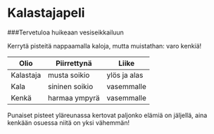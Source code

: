 # Kalastajapeli
###Tervetuloa huikeaan vesiseikkailuun

Kerrytä pisteitä nappaamalla kaloja, mutta muistathan: varo kenkiä!

Olio        | Piirrettynä     | Liike
------------|-----------------|-------------
Kalastaja   | musta soikio    | ylös ja alas
Kala        | sininen soikio  | vasemmalle
Kenkä       | harmaa ympyrä   | vasemmalle


Punaiset pisteet yläreunassa kertovat paljonko elämiä on jäljellä, aina kenkään osuessa niitä on yksi vähemmän!
